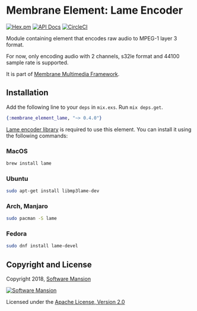 # Membrane Element: Lame Encoder

[![Hex.pm](https://img.shields.io/hexpm/v/membrane_element_lame.svg)](https://hex.pm/packages/membrane_element_lame)
[![API Docs](https://img.shields.io/badge/api-docs-yellow.svg?style=flat)](https://hexdocs.pm/membrane_element_lame/)
[![CircleCI](https://circleci.com/gh/membraneframework/membrane-element-lame.svg?style=svg)](https://circleci.com/gh/membraneframework/membrane-element-lame)

Module containing element that encodes raw audio to MPEG-1 layer 3 format.

For now, only encoding audio with 2 channels, s32le format and 44100 sample rate is supported.

It is part of [Membrane Multimedia Framework](https://membraneframework.org).

## Installation

Add the following line to your `deps` in `mix.exs`. Run `mix deps.get`.

```elixir
{:membrane_element_lame, "~> 0.4.0"}
```

[Lame encoder library](http://lame.sourceforge.net) is required to use this element.
You can install it using the following commands:

### MacOS

```bash
brew install lame
```

### Ubuntu

```bash
sudo apt-get install libmp3lame-dev
```

### Arch, Manjaro

```bash
sudo pacman -S lame
```

### Fedora

```bash
sudo dnf install lame-devel
```

## Copyright and License

Copyright 2018, [Software Mansion](https://swmansion.com/?utm_source=git&utm_medium=readme&utm_campaign=membrane-element-lame)

[![Software Mansion](https://logo.swmansion.com/logo?color=white&variant=desktop&width=200&tag=membrane-github)](https://swmansion.com/?utm_source=git&utm_medium=readme&utm_campaign=membrane-element-lame)

Licensed under the [Apache License, Version 2.0](LICENSE)
